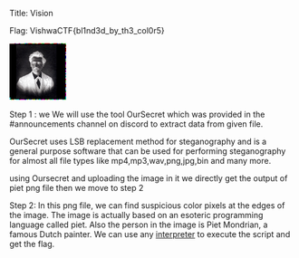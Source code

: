 Title: Vision

Flag: VishwaCTF{bl1nd3d_by_th3_col0r5}

![](piet.png "Piet Image")

Step 1 : we We will use the tool OurSecret which was provided in the #announcements channel on discord to extract data from given file.

OurSecret uses LSB replacement method for steganography and is a general purpose software that can be used for performing steganography for almost all file types like mp4,mp3,wav,png,jpg,bin and many more.

using Oursecret and uploading the image in it we directly get the output of piet png file
then we move to step 2


Step 2: In this png file, we can find suspicious color pixels at the edges of the image. The image is actually based on an esoteric programming language called piet. Also the person in the image is Piet Mondrian, a famous Dutch painter. We can use any [interpreter](https://www.bertnase.de/npiet/) to execute the script and get the flag.
